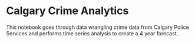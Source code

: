 # Calgary Crime Analytics

This notebook goes through data wrangling crime data from Calgary Police Services and performs time series analysis to create a 4 year forecast.
